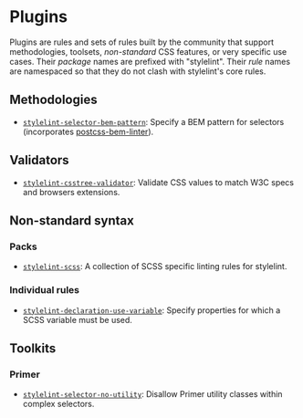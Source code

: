 # Plugins

Plugins are rules and sets of rules built by the community that support methodologies, toolsets, *non-standard* CSS features, or very specific use cases. Their *package* names are prefixed with "stylelint". Their *rule* names are namespaced so that they do not clash with stylelint's core rules.

## Methodologies

-   [`stylelint-selector-bem-pattern`](https://github.com/davidtheclark/stylelint-selector-bem-pattern): Specify a BEM pattern for selectors (incorporates [postcss-bem-linter](https://github.com/postcss/postcss-bem-linter)).
   
## Validators

-   [`stylelint-csstree-validator`](https://github.com/csstree/stylelint-validator): Validate CSS values to match W3C specs and browsers extensions.

## Non-standard syntax

### Packs

-   [`stylelint-scss`](https://github.com/kristerkari/stylelint-scss): A collection of SCSS specific linting rules for stylelint.

### Individual rules

-   [`stylelint-declaration-use-variable`](https://github.com/sh-waqar/stylelint-declaration-use-variable): Specify properties for which a SCSS variable must be used.

## Toolkits

### Primer

-   [`stylelint-selector-no-utility`](https://github.com/primer/stylelint-selector-no-utility): Disallow Primer utility classes within complex selectors.
